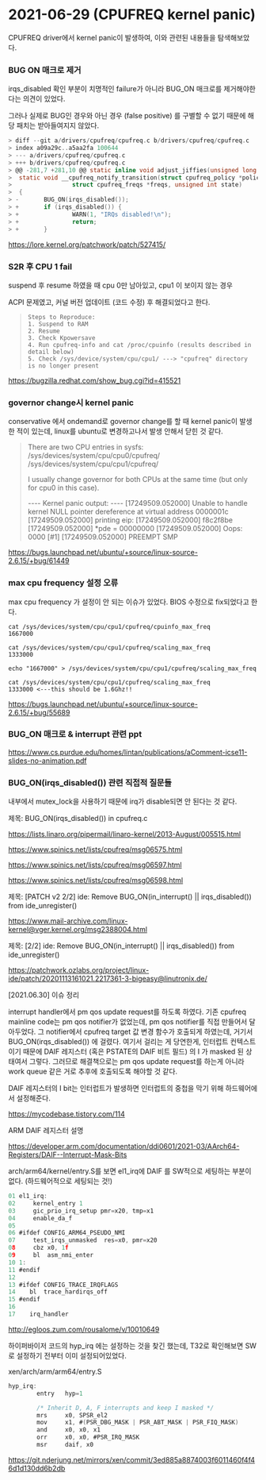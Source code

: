 # 2021-06-29 (CPUFREQ kernel panic)

CPUFREQ driver에서 kernel panic이 발생하여, 이와 관련된 내용들을 탐색해보았다.



### BUG ON 매크로 제거

irqs_disabled 확인 부분이 치명적인 failure가 아니라 BUG_ON 매크로를 제거해야한다는 의견이 있었다.

그러나 실제로 BUG인 경우와 아닌 경우 (false positive) 를 구별할 수 없기 때문에 해당 패치는 받아들여지지 않았다.

```c
> diff --git a/drivers/cpufreq/cpufreq.c b/drivers/cpufreq/cpufreq.c
> index a09a29c..a5aa2fa 100644
> --- a/drivers/cpufreq/cpufreq.c
> +++ b/drivers/cpufreq/cpufreq.c
> @@ -281,7 +281,10 @@ static inline void adjust_jiffies(unsigned long val, struct cpufreq_freqs *ci)
>  static void __cpufreq_notify_transition(struct cpufreq_policy *policy,
>                 struct cpufreq_freqs *freqs, unsigned int state)
>  {
> -       BUG_ON(irqs_disabled());
> +       if (irqs_disabled()) {
> +               WARN(1, "IRQs disabled!\n");
> +               return;
> +       }
```

https://lore.kernel.org/patchwork/patch/527415/



### S2R 후 CPU 1 fail

suspend 후 resume 하였을 때 cpu 0만 남아있고, cpu1 이 보이지 않는 경우

ACPI 문제였고, 커널 버전 업데이트 (코드 수정) 후 해결되었다고 한다.

> ```
> Steps to Reproduce:
> 1. Suspend to RAM
> 2. Resume
> 3. Check Kpowersave
> 4. Run cpufreq-info and cat /proc/cpuinfo (results described in detail below)
> 5. Check /sys/device/system/cpu/cpu1/ ---> "cpufreq" directory is no longer present
> ```

https://bugzilla.redhat.com/show_bug.cgi?id=415521



### governor change시 kernel panic

conservative 에서 ondemand로 governor change를 할 때 kernel panic이 발생한 적이 있는데, linux를 ubuntu로 변경하고나서 발생 안해서 닫힌 것 같다.

> There are two CPU entries in sysfs:
> /sys/devices/system/cpu/cpu0/cpufreq/
> /sys/devices/system/cpu/cpu1/cpufreq/
>
> I usually change governor for both CPUs at the same time (but only for cpu0 in this case).
>
> ---- Kernel panic output: ----
> [17249509.052000] Unable to handle kernel NULL pointer dereference at virtual address 0000001c
> [17249509.052000] printing eip:
> [17249509.052000] f8c2f8be
> [17249509.052000] *pde = 00000000
> [17249509.052000] Oops: 0000 [#1]
> [17249509.052000] PREEMPT SMP

https://bugs.launchpad.net/ubuntu/+source/linux-source-2.6.15/+bug/61449



### max cpu frequency 설정 오류

max cpu frequency 가 설정이 안 되는 이슈가 있었다. BIOS 수정으로 fix되었다고 한다.

```shell
cat /sys/devices/system/cpu/cpu1/cpufreq/cpuinfo_max_freq
1667000

cat /sys/devices/system/cpu/cpu1/cpufreq/scaling_max_freq
1333000

echo "1667000" > /sys/devices/system/cpu/cpu1/cpufreq/scaling_max_freq

cat /sys/devices/system/cpu/cpu1/cpufreq/scaling_max_freq
1333000 <---this should be 1.6Ghz!!
```

https://bugs.launchpad.net/ubuntu/+source/linux-source-2.6.15/+bug/55689



### BUG_ON 매크로 & interrupt 관련 ppt

https://www.cs.purdue.edu/homes/lintan/publications/aComment-icse11-slides-no-animation.pdf



### BUG_ON(irqs_disabled()) 관련 직접적 질문들

내부에서 mutex_lock을 사용하기 때문에 irq가 disable되면 안 된다는 것 같다.

제목: BUG_ON(irqs_disabled()) in cpufreq.c

https://lists.linaro.org/pipermail/linaro-kernel/2013-August/005515.html

https://www.spinics.net/lists/cpufreq/msg06575.html

https://www.spinics.net/lists/cpufreq/msg06597.html

https://www.spinics.net/lists/cpufreq/msg06598.html

제목: [PATCH v2 2/2\] ide: Remove BUG_ON(in_interrupt() || irqs_disabled()) from ide_unregister()

https://www.mail-archive.com/linux-kernel@vger.kernel.org/msg2388004.html

제목: [2/2] ide: Remove BUG_ON(in_interrupt() || irqs_disabled()) from ide_unregister()

https://patchwork.ozlabs.org/project/linux-ide/patch/20201113161021.2217361-3-bigeasy@linutronix.de/



[2021.06.30] 이슈 정리

interrupt handler에서 pm qos update request를 하도록 하였다. 기존 cpufreq mainline code는 pm qos notifier가 없었는데, pm qos notifier를 직접 만들어서 달아두었다. 그 notifier에서 cpufreq target 값 변경 함수가 호출되게 하였는데, 거기서 BUG_ON(irqs_disabled()) 에 걸렸다. 여기서 걸리는 게 당연한게, 인터럽트 컨텍스트이기 때문에 DAIF 레지스터 (혹은 PSTATE의 DAIF 비트 필드) 의 I 가 masked 된 상태여서 그렇다. 그러므로 해결책으로는 pm qos update request를 하는게 아니라 work queue 같은 거로 추후에 호출되도록 해야할 것 같다.



DAIF 레지스터의 I bit는 인터럽트가 발생하면 인터럽트의 중첩을 막기 위해 하드웨어에서 설정해준다.

https://mycodebase.tistory.com/114

ARM DAIF 레지스터 설명

https://developer.arm.com/documentation/ddi0601/2021-03/AArch64-Registers/DAIF--Interrupt-Mask-Bits



arch/arm64/kernel/entry.S를 보면 el1_irq에 DAIF 를 SW적으로 세팅하는 부분이 없다. (하드웨어적으로 세팅되는 것!)

```c
01 el1_irq:
02     kernel_entry 1
03     gic_prio_irq_setup pmr=x20, tmp=x1
04     enable_da_f
05 
06 #ifdef CONFIG_ARM64_PSEUDO_NMI
07     test_irqs_unmasked  res=x0, pmr=x20
08     cbz x0, 1f
09     bl  asm_nmi_enter
10 1:
11 #endif
12
13 #ifdef CONFIG_TRACE_IRQFLAGS
14    bl  trace_hardirqs_off
15 #endif
16
17    irq_handler
```

http://egloos.zum.com/rousalome/v/10010649



하이퍼바이저 코드의 hyp_irq 에는 설정하는 것을 찾긴 했는데, T32로 확인해보면 SW로 설정하기 전부터 이미 설정되어있었다. 

xen/arch/arm/arm64/entry.S

```c
hyp_irq:
        entry   hyp=1

        /* Inherit D, A, F interrupts and keep I masked */
        mrs     x0, SPSR_el2
        mov     x1, #(PSR_DBG_MASK | PSR_ABT_MASK | PSR_FIQ_MASK)
        and     x0, x0, x1
        orr     x0, x0, #PSR_IRQ_MASK
        msr     daif, x0
```

https://git.nderjung.net/mirrors/xen/commit/3ed885a8874003f6011460f4f46d1d130dd6b2db

